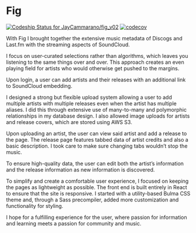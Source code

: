 # Fig
[![Codeship Status for JayCammarano/fig_v02](https://app.codeship.com/projects/c3546400-e0b0-0138-a44e-12afd896c336/status?branch=master)](https://app.codeship.com/projects/409934) [![codecov](https://codecov.io/gh/JayCammarano/fig_v02/branch/master/graph/badge.svg)](https://codecov.io/gh/JayCammarano/fig_v02)

With Fig I brought together the extensive music metadata of Discogs and Last.fm with the streaming aspects of SoundCloud.

I focus on user-curated selections rather than algorithms, which leaves you listening to the same things over and over. This approach creates an even playing field for artists who would otherwise get pushed to the margins.

Upon login, a user can add artists and their releases with an additional link to SoundCloud embedding.

I designed a strong but flexible upload system allowing a user to add multiple artists with multiple releases even when the artist has multiple aliases. I did this through extensive use of many-to-many and polymorphic relationships in my database design. I also allowed image uploads for artists and release covers, which are stored using AWS S3.

Upon uploading an artist, the user can view said artist and add a release to the page. The release page features tabbed data of artist credits and also a basic description. I took care to make sure changing tabs wouldn’t stop the music. 

To ensure high-quality data, the user can edit both the artist’s information and the release information as new information is discovered.

To simplify and create a comfortable user experience, I focused on keeping the pages as lightweight as possible. The front end is built entirely in React to ensure that the site is responsive. I started with a utility-based Bulma CSS theme and, through a Sass precompiler, added more customization and functionality for styling.

I hope for a fulfilling experience for the user, where passion for information and learning meets a passion for community and music.

